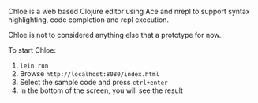 Chloe is a web based Clojure editor using Ace and nrepl to support syntax highlighting, code completion and repl execution.

Chloe is not to considered anything else that a prototype for now.

To start Chloe:
1. `lein run`
2. Browse `http://localhost:8080/index.html`
3. Select the sample code and press `ctrl+enter`
4. In the bottom of the screen, you will see the result

